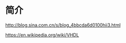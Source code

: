 <!-- README.md --- 
;; 
;; Description: 
;; Author: Hongyi Wu(吴鸿毅)
;; Email: wuhongyi@qq.com 
;; Created: 日 7月 16 18:07:18 2017 (+0800)
;; Last-Updated: 日 7月 23 00:06:36 2017 (+0800)
;;           By: Hongyi Wu(吴鸿毅)
;;     Update #: 3
;; URL: http://wuhongyi.cn -->

# 简介


http://blog.sina.com.cn/s/blog_4bbcda6d0100hii3.html

https://en.wikipedia.org/wiki/VHDL

<!-- README.md ends here -->

